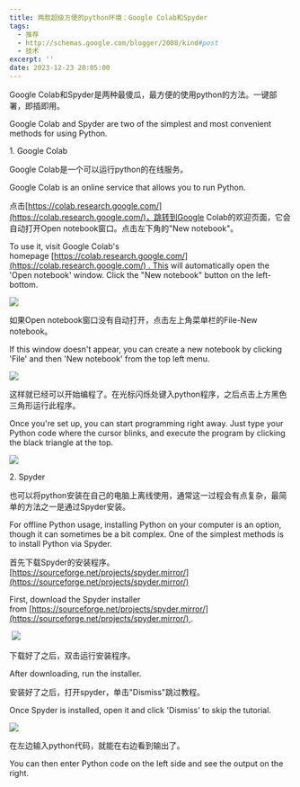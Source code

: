 ```yaml
---
title: 两款超级方便的python环境：Google Colab和Spyder
tags:
  - 推荐
  - http://schemas.google.com/blogger/2008/kind#post
  - 技术
excerpt: ''
date: 2023-12-23 20:05:00
---
```


<!-- more -->
Google Colab和Spyder是两种最傻瓜，最方便的使用python的方法。一键部署，即插即用。

Google Colab and Spyder are two of the simplest and most convenient methods for using Python. 

  

1\. Google Colab

Google Colab是一个可以运行python的在线服务。

Google Colab is an online service that allows you to run Python. 

  

点击[https://colab.research.google.com/](https://colab.research.google.com/)，跳转到Google Colab的欢迎页面，它会自动打开Open notebook窗口。点击左下角的"New notebook"。

To use it, visit Google Colab's homepage [https://colab.research.google.com/](https://colab.research.google.com/) . This will automatically open the 'Open notebook' window. Click the "New notebook" button on the left-bottom.

[![](https://blogger.googleusercontent.com/img/b/R29vZ2xl/AVvXsEiXtWY_q72_UHP80iU375YzHkKR_5VdgZZIiZz7u7XMSmLhNopDyO4KMZevFJ8Hih_IRS1tuN4pPwID-Zc_wSNBmUMpcdSOcB-odaalIhvZ7s-K54m1FitFzrVg-z6UtKRlFutPACIdiJrF39VcN8TnPzNTxQjVOy5aGq8xR_2wfiJ5xc2jt05w47zfGDc/w640-h294/%E5%9B%BE%E7%89%871.png)](https://blogger.googleusercontent.com/img/b/R29vZ2xl/AVvXsEiXtWY_q72_UHP80iU375YzHkKR_5VdgZZIiZz7u7XMSmLhNopDyO4KMZevFJ8Hih_IRS1tuN4pPwID-Zc_wSNBmUMpcdSOcB-odaalIhvZ7s-K54m1FitFzrVg-z6UtKRlFutPACIdiJrF39VcN8TnPzNTxQjVOy5aGq8xR_2wfiJ5xc2jt05w47zfGDc/s624/%E5%9B%BE%E7%89%871.png)

  

如果Open notebook窗口没有自动打开，点击左上角菜单栏的File-New notebook。

If this window doesn't appear, you can create a new notebook by clicking 'File' and then 'New notebook' from the top left menu. 

[![](https://blogger.googleusercontent.com/img/b/R29vZ2xl/AVvXsEhXC6W-feVSQeLV1nfQKFxNKpt_f8oMoXWt310m_B1OstIhkERd9u94F0TuQ93bm46CEPCMdw0WwfBt-V-SI2Z-_hjHkGTZhGfpj6-Or9jABaHinkvkNjraUGikTQ4ZgvNp92QucqJqv3Ad9q-SQzUmNVUtb8kd6GlnikWy5E8sgk28C9OLiFS27dFxqP8/w320-h175/%E5%9B%BE%E7%89%872.png)](https://blogger.googleusercontent.com/img/b/R29vZ2xl/AVvXsEhXC6W-feVSQeLV1nfQKFxNKpt_f8oMoXWt310m_B1OstIhkERd9u94F0TuQ93bm46CEPCMdw0WwfBt-V-SI2Z-_hjHkGTZhGfpj6-Or9jABaHinkvkNjraUGikTQ4ZgvNp92QucqJqv3Ad9q-SQzUmNVUtb8kd6GlnikWy5E8sgk28C9OLiFS27dFxqP8/s331/%E5%9B%BE%E7%89%872.png)

  

这样就已经可以开始编程了。在光标闪烁处键入python程序，之后点击上方黑色三角形运行此程序。

Once you're set up, you can start programming right away. Just type your Python code where the cursor blinks, and execute the program by clicking the black triangle at the top.

[![](https://blogger.googleusercontent.com/img/b/R29vZ2xl/AVvXsEhaiXdTe79KOtfMV6k4u8xuY_sW98qNe-NoXkirrqIFqI1rKpr6ynIW5o4QX7Mmt-1ADUkcW8vwQE7_hJA39-Zews_qxQPQ2ZLHwWWhSun2TE7ccYvrZLzsbyAurT0La5zr9FZNrAUuVCXsN8_YowVWOIXcrY7nAZjtLAC_RZ1RZfwywuS4cz_gsEfm_fw/w640-h296/%E5%9B%BE%E7%89%873.png)](https://blogger.googleusercontent.com/img/b/R29vZ2xl/AVvXsEhaiXdTe79KOtfMV6k4u8xuY_sW98qNe-NoXkirrqIFqI1rKpr6ynIW5o4QX7Mmt-1ADUkcW8vwQE7_hJA39-Zews_qxQPQ2ZLHwWWhSun2TE7ccYvrZLzsbyAurT0La5zr9FZNrAUuVCXsN8_YowVWOIXcrY7nAZjtLAC_RZ1RZfwywuS4cz_gsEfm_fw/s624/%E5%9B%BE%E7%89%873.png)

  

2\. Spyder

也可以将python安装在自己的电脑上离线使用，通常这一过程会有点复杂，最简单的方法之一是通过Spyder安装。

For offline Python usage, installing Python on your computer is an option, though it can sometimes be a bit complex. One of the simplest methods is to install Python via Spyder. 

  

首先下载Spyder的安装程序。[https://sourceforge.net/projects/spyder.mirror/](https://sourceforge.net/projects/spyder.mirror/)

First, download the Spyder installer from [https://sourceforge.net/projects/spyder.mirror/](https://sourceforge.net/projects/spyder.mirror/) .

 [![](https://blogger.googleusercontent.com/img/b/R29vZ2xl/AVvXsEjbwgETyHBdovEMZaNFydE22ptniMtPexaSBC0l48dANtKpC5_Xel5EQIu8W9s11dy88bbzjNSIVNUVeCz_yGZijMl9BIR_SaJIGfcIICF85Kfe85p4zktimfdz07malaL7lTTYHHhLfiHrDFlMfKiGFSSHKTZxP_Tjw0Ml_FU0KalbsTTSCcFZlstoryA/w640-h294/%E5%9B%BE%E7%89%874.png)](https://blogger.googleusercontent.com/img/b/R29vZ2xl/AVvXsEjbwgETyHBdovEMZaNFydE22ptniMtPexaSBC0l48dANtKpC5_Xel5EQIu8W9s11dy88bbzjNSIVNUVeCz_yGZijMl9BIR_SaJIGfcIICF85Kfe85p4zktimfdz07malaL7lTTYHHhLfiHrDFlMfKiGFSSHKTZxP_Tjw0Ml_FU0KalbsTTSCcFZlstoryA/s624/%E5%9B%BE%E7%89%874.png)

下载好了之后，双击运行安装程序。

After downloading, run the installer. 

安装好了之后，打开spyder，单击"Dismiss"跳过教程。

Once Spyder is installed, open it and click 'Dismiss' to skip the tutorial. 

[![](https://blogger.googleusercontent.com/img/b/R29vZ2xl/AVvXsEgSWTJ_PgNxowrjbYkXhHGqsVeV1-G3EbO34IvzPmi8VRkgQpjdzWsrkjTTpRgMhW28EQnFIYgus1ZglNpdlzXzapuNTR3KQ_IebphjVRUB6fEibeW2NBL65X9Qtrg2Y90Ngbn7s0C2jABNcRqpdQ5C-pkRAVUl2IZVnmCxySfVljKabhhgIZH2IArIvr4/w640-h408/%E5%9B%BE%E7%89%875.png)](https://blogger.googleusercontent.com/img/b/R29vZ2xl/AVvXsEgSWTJ_PgNxowrjbYkXhHGqsVeV1-G3EbO34IvzPmi8VRkgQpjdzWsrkjTTpRgMhW28EQnFIYgus1ZglNpdlzXzapuNTR3KQ_IebphjVRUB6fEibeW2NBL65X9Qtrg2Y90Ngbn7s0C2jABNcRqpdQ5C-pkRAVUl2IZVnmCxySfVljKabhhgIZH2IArIvr4/s1430/%E5%9B%BE%E7%89%875.png)

  

在左边输入python代码，就能在右边看到输出了。

You can then enter Python code on the left side and see the output on the right.
